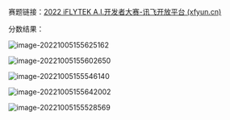 



赛题链接：[2022 iFLYTEK A.I.开发者大赛-讯飞开放平台 (xfyun.cn)](http://challenge.xfyun.cn/topic/info?type=wear-mask&option=ssgy)

分数结果：



![image-20221005155625162](https://gitee.com/shuangshuang853/picture-bed/raw/master/picture/20221005155625.png)



![image-20221005155602650](https://gitee.com/shuangshuang853/picture-bed/raw/master/picture/20221005155603.png)



![image-20221005155546140](https://gitee.com/shuangshuang853/picture-bed/raw/master/picture/20221005155546.png)



![image-20221005155642002](https://gitee.com/shuangshuang853/picture-bed/raw/master/picture/20221005155642.png)



![image-20221005155528569](https://gitee.com/shuangshuang853/picture-bed/raw/master/picture/20221005155529.png)